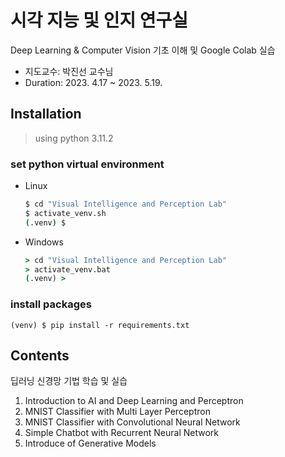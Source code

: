 # 시각 지능 및 인지 연구실

Deep Learning & Computer Vision 기초 이해 및 Google Colab 실습

* 지도교수: 박진선 교수님
* Duration: 2023. 4.17 ~ 2023. 5.19.

## Installation
> using python 3.11.2

### set python virtual environment
* Linux  
    ```sh
    $ cd "Visual Intelligence and Perception Lab"
    $ activate_venv.sh
    (.venv) $
    ```
* Windows  
    ```cmd
    > cd "Visual Intelligence and Perception Lab"
    > activate_venv.bat
    (.venv) >
    ```

### install packages
```shell
(venv) $ pip install -r requirements.txt
```

## Contents

딥러닝 신경망 기법 학습 및 실습

1. Introduction to AI and Deep Learning and Perceptron
2. MNIST Classifier with Multi Layer Perceptron
3. MNIST Classifier with Convolutional Neural Network
4. Simple Chatbot with Recurrent Neural Network
5. Introduce of Generative Models